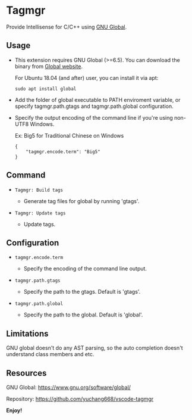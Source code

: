 # Tagmgr
Provide Intellisense for C/C++ using [GNU Global](https://www.gnu.org/software/global/).

## Usage
* This extension requires GNU Global (>=6.5). You can download the binary from [Global website](https://www.gnu.org/software/global/download.html).

    For Ubuntu 18.04 (and after) user, you can install it via apt:
    ```
    sudo apt install global
    ```

* Add the folder of global executable to PATH enviroment variable, or specify tagmgr.path.gtags and tagmgr.path.global configuration.

* Specify the output encoding of the command line if you're using non-UTF8 Windows.

    Ex: Big5 for Traditional Chinese on Windows
    ```
    {
        "tagmgr.encode.term": "Big5"
    }
    ```

## Command
* `Tagmgr: Build tags`
    * Generate tag files for global by running 'gtags'.

* `Tagmgr: Update tags`
    * Update tags.

## Configuration
* `tagmgr.encode.term`
    * Specify the encoding of the command line output.

* `tagmgr.path.gtags`
    * Specify the path to the gtags. Default is 'gtags'.

* `tagmgr.path.global`
    * Specify the path to the global. Default is 'global'.

## Limitations

GNU global doesn't do any AST parsing, so the auto completion doesn't understand class members and etc.

## Resources
GNU Global: https://www.gnu.org/software/global/

Repository: https://github.com/yuchang668/vscode-tagmgr

**Enjoy!**

